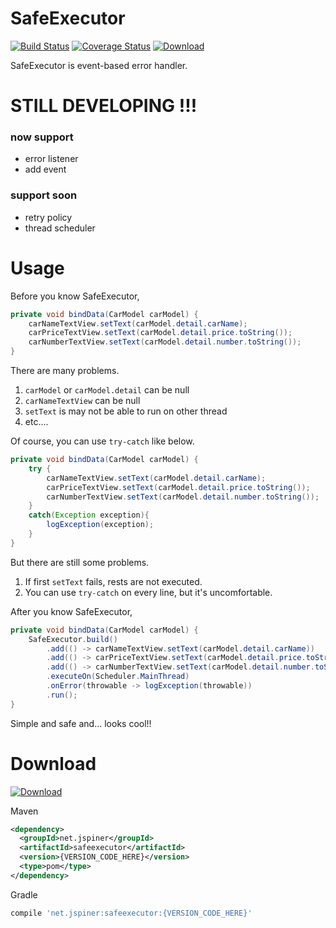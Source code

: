 # SafeExecutor
[![Build Status](https://travis-ci.org/JSpiner/SafeExecutor.svg?branch=master)](https://travis-ci.org/JSpiner/SafeExecutor) [![Coverage Status](https://coveralls.io/repos/github/JSpiner/SafeExecutor/badge.svg?branch=master)](https://coveralls.io/github/JSpiner/SafeExecutor?branch=master) [ ![Download](https://api.bintray.com/packages/jspiner/executor/safeexecutor/images/download.svg) ](https://bintray.com/jspiner/executor/safeexecutor/_latestVersion)


SafeExecutor is event-based error handler.

# STILL DEVELOPING !!!
### now support
- error listener
- add event

### support soon
- retry policy
- thread scheduler

# Usage

Before you know SafeExecutor,

```java
private void bindData(CarModel carModel) {
    carNameTextView.setText(carModel.detail.carName);
    carPriceTextView.setText(carModel.detail.price.toString());
    carNumberTextView.setText(carModel.detail.number.toString());
}
```

There are many problems.
1. `carModel` or `carModel.detail` can be null
2. `carNameTextView` can be null
3. `setText` is may not be able to run on other thread
4. etc....

Of course, you can use `try-catch` like below.

```java
private void bindData(CarModel carModel) {
    try {
        carNameTextView.setText(carModel.detail.carName);
        carPriceTextView.setText(carModel.detail.price.toString());
        carNumberTextView.setText(carModel.detail.number.toString());   
    }
    catch(Exception exception){
        logException(exception);
    }
}
```

But there are still some problems.
1. If first `setText` fails, rests are not executed.
2. You can use `try-catch` on every line, but it's uncomfortable.

After you know SafeExecutor,
```java
private void bindData(CarModel carModel) {
    SafeExecutor.build()
        .add(() -> carNameTextView.setText(carModel.detail.carName))
        .add(() -> carPriceTextView.setText(carModel.detail.price.toString()))
        .add(() -> carNumberTextView.setText(carModel.detail.number.toString()))
        .executeOn(Scheduler.MainThread)
        .onError(throwable -> logException(throwable))
        .run();
}
```
Simple and safe and... looks cool!!

# Download
[ ![Download](https://api.bintray.com/packages/jspiner/executor/safeexecutor/images/download.svg) ](https://bintray.com/jspiner/executor/safeexecutor/_latestVersion)

Maven
```xml
<dependency>
  <groupId>net.jspiner</groupId>
  <artifactId>safeexecutor</artifactId>
  <version>{VERSION_CODE_HERE}</version>
  <type>pom</type>
</dependency>
```

Gradle
```gradle
compile 'net.jspiner:safeexecutor:{VERSION_CODE_HERE}'
```
